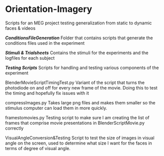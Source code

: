 # Orientation-Imagery
Scripts for an MEG project testing generalization from static to dynamic faces &amp; videos

***ConditionsFileGeneration***
Folder that contains scripts that generate the conditions files used in the experiment

***Stimuli & Trialsheets***
Contains the stimuli for the experiments and the logfiles for each subject

***Testing Scripts***
Scripts for handling and testing various components of the experiment

BlenderMovieScriptTimingTest.py
	Variant of the script that turns the photodiode on and off for every new frame of the movie. Doing this to test the timing and hopefully fix issues with it

compressImages.py
	Takes large png files and makes them smaller so the stimulus computer can load them in more quickly.

framestomovies.py
	Testing script to make sure I am creating the list of frames that comprise movie presentations in BlenderScriptMovie.py correctly

VisualAngleConversion&Testing
	Script to test the size of images in visual angle on the screen, used to determine what size I want for the faces in terms of degree of visual angle.
